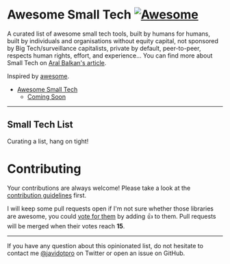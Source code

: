 # Awesome Small Tech [![Awesome](https://cdn.rawgit.com/sindresorhus/awesome/d7305f38d29fed78fa85652e3a63e154dd8e8829/media/badge.svg)](https://github.com/sindresorhus/awesome)

A curated list of awesome small tech tools, built by humans for humans, built by individuals and organisations without equity capital, not sponsored by Big Tech/surveillance capitalists, private by default, peer-to-peer, respects human rights, effort, and experience... You can find more about Small Tech on [Aral Balkan's article](https://ar.al/2019/03/04/small-technology/).

Inspired by [awesome](https://github.com/sindresorhus/awesome).

- [Awesome Small Tech](#awesome-smalltech)
    - [Coming Soon](#coming-soon)
  

---

## Small Tech List

Curating a list, hang on tight!

# Contributing

Your contributions are always welcome! Please take a look at the [contribution guidelines](https://github.com/javidotpro/awesome-smalltech/blob/master/CONTRIBUTING.md) first.

I will keep some pull requests open if I'm not sure whether those libraries are awesome, you could [vote for them](https://github.com/vinta/awesome-smalltech/pulls) by adding :+1: to them. Pull requests will be merged when their votes reach **15**.

- - -

If you have any question about this opinionated list, do not hesitate to contact me [@javidotpro](https://twitter.com/javidotpro) on Twitter or open an issue on GitHub.